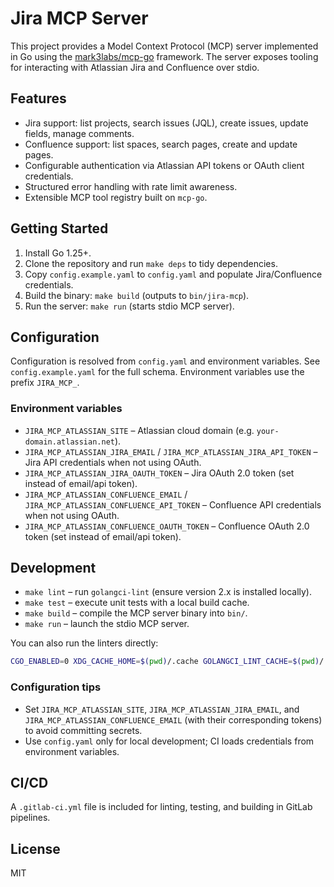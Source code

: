 # Jira MCP Server

This project provides a Model Context Protocol (MCP) server implemented in Go using the [mark3labs/mcp-go](https://github.com/mark3labs/mcp-go) framework. The server exposes tooling for interacting with Atlassian Jira and Confluence over stdio.

## Features

- Jira support: list projects, search issues (JQL), create issues, update fields, manage comments.
- Confluence support: list spaces, search pages, create and update pages.
- Configurable authentication via Atlassian API tokens or OAuth client credentials.
- Structured error handling with rate limit awareness.
- Extensible MCP tool registry built on `mcp-go`.

## Getting Started

1. Install Go 1.25+.
2. Clone the repository and run `make deps` to tidy dependencies.
3. Copy `config.example.yaml` to `config.yaml` and populate Jira/Confluence credentials.
4. Build the binary: `make build` (outputs to `bin/jira-mcp`).
5. Run the server: `make run` (starts stdio MCP server).

## Configuration

Configuration is resolved from `config.yaml` and environment variables. See `config.example.yaml` for the full schema. Environment variables use the prefix `JIRA_MCP_`.

### Environment variables

- `JIRA_MCP_ATLASSIAN_SITE` – Atlassian cloud domain (e.g. `your-domain.atlassian.net`).
- `JIRA_MCP_ATLASSIAN_JIRA_EMAIL` / `JIRA_MCP_ATLASSIAN_JIRA_API_TOKEN` – Jira API credentials when not using OAuth.
- `JIRA_MCP_ATLASSIAN_JIRA_OAUTH_TOKEN` – Jira OAuth 2.0 token (set instead of email/api token).
- `JIRA_MCP_ATLASSIAN_CONFLUENCE_EMAIL` / `JIRA_MCP_ATLASSIAN_CONFLUENCE_API_TOKEN` – Confluence API credentials when not using OAuth.
- `JIRA_MCP_ATLASSIAN_CONFLUENCE_OAUTH_TOKEN` – Confluence OAuth 2.0 token (set instead of email/api token).

## Development

- `make lint` – run `golangci-lint` (ensure version 2.x is installed locally).
- `make test` – execute unit tests with a local build cache.
- `make build` – compile the MCP server binary into `bin/`.
- `make run` – launch the stdio MCP server.

You can also run the linters directly:

```bash
CGO_ENABLED=0 XDG_CACHE_HOME=$(pwd)/.cache GOLANGCI_LINT_CACHE=$(pwd)/.cache/golangci golangci-lint run ./...
```

### Configuration tips

- Set `JIRA_MCP_ATLASSIAN_SITE`, `JIRA_MCP_ATLASSIAN_JIRA_EMAIL`, and `JIRA_MCP_ATLASSIAN_CONFLUENCE_EMAIL` (with their corresponding tokens) to avoid committing secrets.
- Use `config.yaml` only for local development; CI loads credentials from environment variables.

## CI/CD

A `.gitlab-ci.yml` file is included for linting, testing, and building in GitLab pipelines.

## License

MIT
